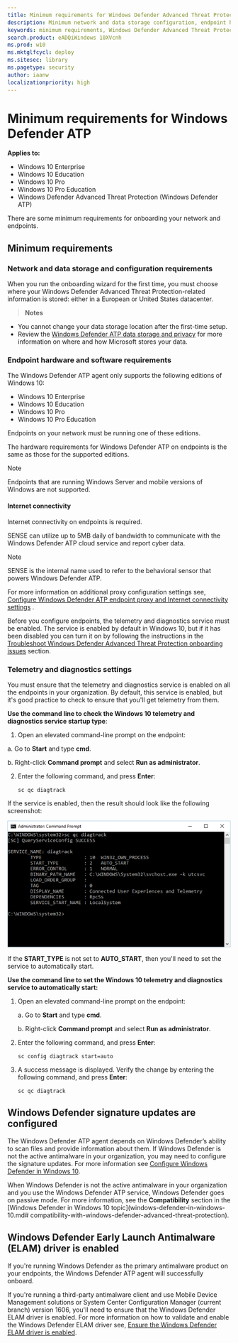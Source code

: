 ```yaml
---
title: Minimum requirements for Windows Defender Advanced Threat Protection
description: Minimum network and data storage configuration, endpoint hardware and software requirements, and deployment channel requirements for Windows Defender ATP.
keywords: minimum requirements, Windows Defender Advanced Threat Protection minimum requirements, network and data storage, endpoint, endpoint configuration, deployment channel
search.product: eADQiWindows 10XVcnh
ms.prod: w10
ms.mktglfcycl: deploy
ms.sitesec: library
ms.pagetype: security
author: iaanw
localizationpriority: high
---
```


# Minimum requirements for Windows Defender ATP

**Applies to:**

- Windows 10 Enterprise
- Windows 10 Education
- Windows 10 Pro
- Windows 10 Pro Education
- Windows Defender Advanced Threat Protection (Windows Defender ATP)

There are some minimum requirements for onboarding your network and endpoints.

## Minimum requirements

### Network and data storage and configuration requirements
When you run the onboarding wizard for the first time, you must choose where your Windows Defender Advanced Threat Protection-related information is stored: either in a European or United States datacenter.

> **Notes**&nbsp;&nbsp;
-   You cannot change your data storage location after the first-time setup.
-   Review the [Windows Defender ATP data storage and privacy](data-storage-privacy-windows-defender-advanced-threat-protection.md) for more information on where and how Microsoft stores your data.

### Endpoint hardware and software requirements
The Windows Defender ATP agent only supports the following editions of Windows 10:

- Windows 10 Enterprise
- Windows 10 Education
- Windows 10 Pro
- Windows 10 Pro Education

Endpoints on your network must be running one of these editions.

The hardware requirements for Windows Defender ATP on endpoints is the same as those for the supported editions.

> [!NOTE]
> Endpoints that are running Windows Server and mobile versions of Windows are not supported.

#### Internet connectivity
Internet connectivity on endpoints is required.

SENSE can utilize up to 5MB daily of bandwidth  to communicate with the Windows Defender ATP cloud service and report cyber data.

> [!NOTE]
> SENSE is the internal name used to refer to the behavioral sensor that powers Windows Defender ATP.

For more information on additional proxy configuration settings see, [Configure Windows Defender ATP endpoint proxy and Internet connectivity settings](configure-proxy-internet-windows-defender-advanced-threat-protection.md) .

Before you configure endpoints, the telemetry and diagnostics service must be enabled. The service is enabled by default in Windows 10, but if it has been disabled you can turn it on by following the instructions in the [Troubleshoot Windows Defender Advanced Threat Protection onboarding issues](troubleshoot-onboarding-windows-defender-advanced-threat-protection.md) section.

### Telemetry and diagnostics settings
You must ensure that the telemetry and diagnostics service is enabled on all the endpoints in your organization.
By default, this service is enabled, but it's good practice to check to ensure that you'll get telemetry from them.

**Use the command line to check the Windows 10 telemetry and diagnostics service startup type**:

1.  Open an elevated command-line prompt on the endpoint:

  a.  Go to **Start** and type **cmd**.

  b.  Right-click **Command prompt** and select **Run as administrator**.

2.  Enter the following command, and press **Enter**:

    ```text
    sc qc diagtrack
    ```

If the service is enabled, then the result should look like the following screenshot:

![Result of the sc query command for diagtrack](images/windefatp-sc-qc-diagtrack.png)

If the **START_TYPE** is not set to **AUTO_START**, then you'll need to set the service to automatically start.



**Use the command line to set the Windows 10 telemetry and diagnostics service to automatically start:**

1.  Open an elevated command-line prompt on the endpoint:

	  a. Go to **Start** and type **cmd**.

    b. Right-click **Command prompt** and select **Run as administrator**.

2.  Enter the following command, and press **Enter**:

    ```text
    sc config diagtrack start=auto
    ```

3.  A success message is displayed. Verify the change by entering the following command, and press **Enter**:

    ```text
    sc qc diagtrack
    ```

## Windows Defender signature updates are configured
The Windows Defender ATP agent depends on Windows Defender’s ability to scan files and provide information about them. If Windows Defender is not the active antimalware in your organization, you may need to configure the signature updates. For more information see [Configure Windows Defender in Windows 10](windows-defender-in-windows-10.md).

When Windows Defender is not the active antimalware in your organization and you use the Windows Defender ATP service, Windows Defender goes on passive mode. For more information, see the **Compatibility** section in the [Windows Defender in Windows 10 topic](windows-defender-in-windows-10.md# compatibility-with-windows-defender-advanced-threat-protection).

## Windows Defender Early Launch Antimalware (ELAM) driver is enabled
If you're running Windows Defender as the primary antimalware product on your endpoints, the Windows Defender ATP agent will successfully onboard.

If you're running a third-party antimalware client and use Mobile Device Management solutions or System Center Configuration Manager (current branch) version 1606, you'll need to ensure that the Windows Defender ELAM driver is enabled. For more information on how to validate and enable the Windows Defender ELAM driver see, [Ensure the Windows Defender ELAM driver is enabled](troubleshoot-onboarding-windows-defender-advanced-threat-protection.md#ensure-the-windows-defender-elam-driver-is-enabled).
